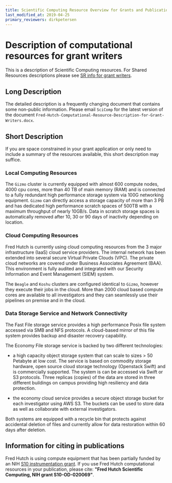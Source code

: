 ```yaml
---
title: Scientific Computing Resource Overview for Grants and Publications
last_modified_at: 2019-04-25
primary_reviewers: dirkpetersen
---
```


# Description of computational resources for grant writers

This is a description of Scientific Computing resources. For Shared Resources descriptions please see [SR info for grant writers](https://sharedresources.fredhutch.org/grant-writers#cf-922).

## Long Description

The detailed description is a frequently changing document that contains some non-public information. Please email `SciComp` for the latest version of the document `Fred-Hutch-Computational-Resource-Description-for-Grant-Writers.docx`.

## Short Description

If you are space constrained in your grant application or only need to include a summary of the resources available, this short description may suffice.  

### Local Computing Resources

The `Gizmo` cluster is currently equipped with almost 600 compute nodes, 4000 cpu cores, more than 40 TB of main memory (RAM) and is connected to a fully redundant high performance storage system via 100G networking equipment. `Gizmo` can directly access a storage capacity of more than 3 PB and has dedicated high performance scratch spaces of 500TB with a maximum throughput of nearly 10GB/s. Data in scratch storage spaces is automatically removed after 10, 30 or 90 days of inactivity depending on location.

### Cloud Computing Resources 

Fred Hutch is currently using cloud computing resources from the 3 major infrastructure (IaaS) cloud service providers. The internal network has been extended into several secure Virtual Private Clouds (VPC). The private cloud networks are covered under Business Associates Agreement (BAA). This environment is fully audited and integrated with our Security Information and Event Management (SIEM) system.

The `Beagle` and `Koshu` clusters are configured identical to `Gizmo`, however they execute their jobs in the cloud. More than 2000 cloud based compute cores are available to all investigators and they can seamlessly use their pipelines on premise and in the cloud.

### Data Storage Service and Network Connectivity  

The Fast File storage service provides a high performance Posix file system accessed via SMB and NFS protocols. A cloud-based mirror of this file system provides backup and disaster recovery capability.  

The Economy File storage service is backed by two different technologies: 

- a high capacity object storage system that can scale to sizes > 50 Petabyte at low cost. The service is based on commodity storage hardware, open source cloud storage technology (Openstack Swift) and is commercially supported. The system is can be accessed via Swift or S3 protocols. Three replicas (copies) of the data are stored in three different buildings on campus providing high resiliency and data protection.

- the economy cloud service provides a secure object storage bucket for each investigator using AWS S3. The buckets can be used to store data as well as collaborate with external investigators.

Both systems are equipped with a recycle bin that protects against accidental deletion of files and currently allow for data restoration within 60 days after deletion.


## Information for citing in publications

Fred Hutch is using compute equipment that has been partially funded by an NIH [S10 instrumentation grant](https://orip.nih.gov/construction-and-instruments/s10-instrumentation-programs). If you use Fred Hutch computational resources in your publication, please cite: **"Fred Hutch Scientific Computing, NIH grant S10-OD-020069"**.